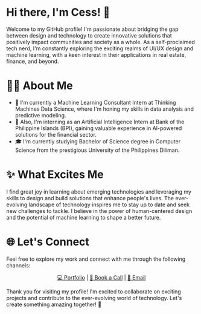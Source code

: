# Hi there, I'm Cess! 👋


Welcome to my GitHub profile! I'm passionate about bridging the gap between design and technology to create innovative solutions that positively impact communities and society as a whole. As a self-proclaimed tech nerd, I'm constantly exploring the exciting realms of UI/UX design and machine learning, with a keen interest in their applications in real estate, finance, and beyond.

# 👩‍💻 About Me

<ul>
  <li>🌱 I'm currently a Machine Learning Consultant Intern at Thinking Machines Data Science, where I'm honing my skills in data analysis and predictive modeling.</li>
  <li>💼 Also, I'm interning as an Artificial Intelligence Intern at Bank of the Philippine Islands (BPI), gaining valuable experience in AI-powered solutions for the financial sector.</li>
  <li>🎓 I'm currently studying Bachelor of Science degree in Computer Science from the prestigious University of the Philippines Diliman.</li>
</ul>

# ✨ What Excites Me

<p>
  I find great joy in learning about emerging technologies and leveraging my skills to design and build solutions that enhance people's lives. The ever-evolving landscape of technology inspires me to stay up to date and seek new challenges to tackle. I believe in the power of human-centered design and the potential of machine learning to shape a better future.
</p>

# 🌐 Let's Connect

<p>
  Feel free to explore my work and connect with me through the following channels:
</p>

<p align="center">
  <a href="https://princessventures.com">💻 Portfolio</a> |
  <a href="https://calendly.com/cessventures/15min">📅 Book a Call</a> |
  <a href="mailto:hello@princessventures.com">💌 Email</a>
</p>

<p>
  Thank you for visiting my profile! I'm excited to collaborate on exciting projects and contribute to the ever-evolving world of technology. Let's create something amazing together! 🚀
</p>

